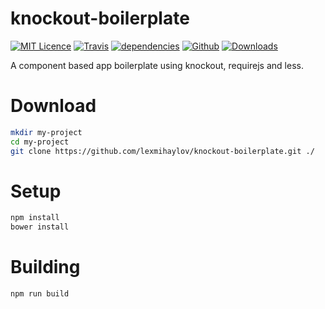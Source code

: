 # knockout-boilerplate
[![MIT Licence](https://badges.frapsoft.com/os/mit/mit.png?v=103)](https://opensource.org/licenses/mit-license.php)
[![Travis](https://img.shields.io/travis/lexmihaylov/knockout-boilerplate.svg)](https://github.com/lexmihaylov/knockout-boilerplate)
[![dependencies](https://david-dm.org/lexmihaylov/knockout-boilerplate.svg)](https://david-dm.org/lexmihaylov/knockout-boilerplate)
[![Github](https://img.shields.io/github/release/lexmihaylov/knockout-boilerplate.svg)](https://github.com/lexmihaylov/knockout-boilerplate)
[![Downloads](https://img.shields.io/github/downloads/lexmihaylov/knockout-boilerplate/total.svg)](https://github.com/lexmihaylov/knockout-boilerplate)

A component based app boilerplate using knockout, requirejs and less.

# Download

```bash
mkdir my-project
cd my-project
git clone https://github.com/lexmihaylov/knockout-boilerplate.git ./
```

# Setup

```bash
npm install
bower install
```

# Building
```bash
npm run build
```